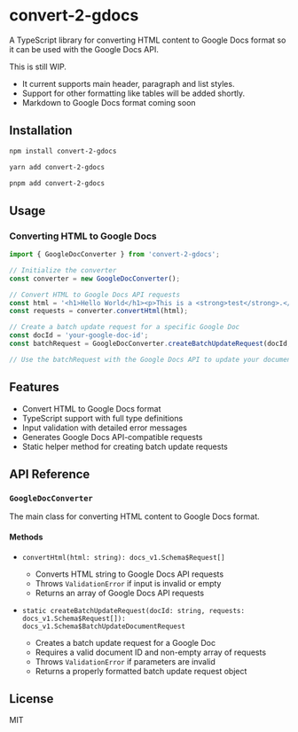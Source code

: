 # convert-2-gdocs

A TypeScript library for converting HTML content to Google Docs format so it can be used with the Google Docs API.

This is still WIP. 
- It current supports main header, paragraph and list styles. 
- Support for other formatting like tables will be added shortly.
- Markdown to Google Docs format coming soon

## Installation

```bash
npm install convert-2-gdocs
```

```bash
yarn add convert-2-gdocs
```

```bash
pnpm add convert-2-gdocs
```

## Usage

### Converting HTML to Google Docs

```typescript
import { GoogleDocConverter } from 'convert-2-gdocs';

// Initialize the converter
const converter = new GoogleDocConverter();

// Convert HTML to Google Docs API requests
const html = '<h1>Hello World</h1><p>This is a <strong>test</strong>.</p>';
const requests = converter.convertHtml(html);

// Create a batch update request for a specific Google Doc
const docId = 'your-google-doc-id';
const batchRequest = GoogleDocConverter.createBatchUpdateRequest(docId, requests);

// Use the batchRequest with the Google Docs API to update your document
```

## Features

- Convert HTML to Google Docs format
- TypeScript support with full type definitions
- Input validation with detailed error messages
- Generates Google Docs API-compatible requests
- Static helper method for creating batch update requests

## API Reference

### `GoogleDocConverter`

The main class for converting HTML content to Google Docs format.

#### Methods

- `convertHtml(html: string): docs_v1.Schema$Request[]`
  - Converts HTML string to Google Docs API requests
  - Throws `ValidationError` if input is invalid or empty
  - Returns an array of Google Docs API requests

- `static createBatchUpdateRequest(docId: string, requests: docs_v1.Schema$Request[]): docs_v1.Schema$BatchUpdateDocumentRequest`
  - Creates a batch update request for a Google Doc
  - Requires a valid document ID and non-empty array of requests
  - Throws `ValidationError` if parameters are invalid
  - Returns a properly formatted batch update request object

## License

MIT